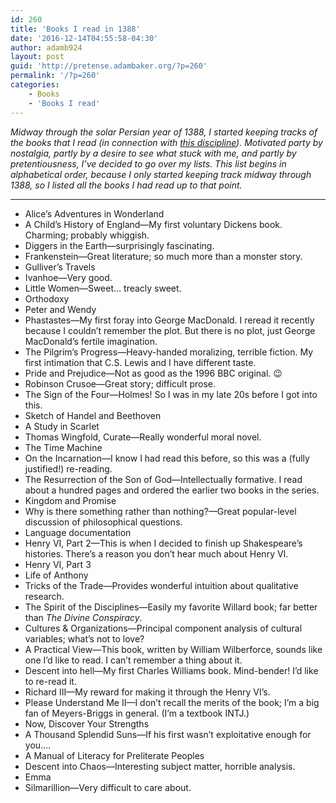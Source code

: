 ```yaml
---
id: 260
title: 'Books I read in 1388'
date: '2016-12-14T04:55:58-04:30'
author: adamb924
layout: post
guid: 'http://pretense.adambaker.org/?p=260'
permalink: '/?p=260'
categories:
    - Books
    - 'Books I read'
---
```


*Midway through the solar Persian year of 1388, I started keeping tracks of the books that I read (in connection with [this discipline](https://pretense.adambaker.org/?p=96)). Motivated party by nostalgia, partly by a desire to see what stuck with me, and partly by pretentiousness, I’ve decided to go over my lists. This list begins in alphabetical order, because I only started keeping track midway through 1388, so I listed all the books I had read up to that point.*

- - - - - -

- Alice’s Adventures in Wonderland
- A Child’s History of England—My first voluntary Dickens book. Charming; probably whiggish.
- Diggers in the Earth—surprisingly fascinating.
- Frankenstein—Great literature; so much more than a monster story.
- Gulliver’s Travels
- Ivanhoe—Very good.
- Little Women—Sweet… treacly sweet.
- Orthodoxy
- Peter and Wendy
- Phastastes—My first foray into George MacDonald. I reread it recently because I couldn’t remember the plot. But there is no plot, just George MacDonald’s fertile imagination.
- The Pilgrim’s Progress—Heavy-handed moralizing, terrible fiction. My first intimation that C.S. Lewis and I have different taste.
- Pride and Prejudice—Not as good as the 1996 BBC original. 😉
- Robinson Crusoe—Great story; difficult prose.
- The Sign of the Four—Holmes! So I was in my late 20s before I got into this.
- Sketch of Handel and Beethoven
- A Study in Scarlet
- Thomas Wingfold, Curate—Really wonderful moral novel.
- The Time Machine
- On the Incarnation—I know I had read this before, so this was a (fully justified!) re-reading.
- The Resurrection of the Son of God—Intellectually formative. I read about a hundred pages and ordered the earlier two books in the series.
- Kingdom and Promise
- Why is there something rather than nothing?—Great popular-level discussion of philosophical questions.
- Language documentation
- Henry VI, Part 2—This is when I decided to finish up Shakespeare’s histories. There’s a reason you don’t hear much about Henry VI.
- Henry VI, Part 3
- Life of Anthony
- Tricks of the Trade—Provides wonderful intuition about qualitative research.
- The Spirit of the Disciplines—Easily my favorite Willard book; far better than *The Divine Conspiracy*.
- Cultures &amp; Organizations—Principal component analysis of cultural variables; what’s not to love?
- A Practical View—This book, written by William Wilberforce, sounds like one I’d like to read. I can’t remember a thing about it.
- Descent into hell—My first Charles Williams book. Mind-bender! I’d like to re-read it.
- Richard III—My reward for making it through the Henry VI’s.
- Please Understand Me II—I don’t recall the merits of the book; I’m a big fan of Meyers-Briggs in general. (I’m a textbook INTJ.)
- Now, Discover Your Strengths
- A Thousand Splendid Suns—If his first wasn’t exploitative enough for you….
- A Manual of Literacy for Preliterate Peoples
- Descent into Chaos—Interesting subject matter, horrible analysis.
- Emma
- Silmarillion—Very difficult to care about.